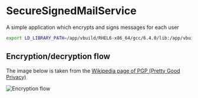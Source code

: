 # SecureSignedMailService
A simple application which encrypts and signs messages for each user

```bash
export LD_LIBRARY_PATH=/app/vbuild/RHEL6-x86_64/gcc/6.4.0/lib:/app/vbuild/RHEL6-x86_64/gcc/6.4.0/lib64
```

## Encryption/decryption flow

The image below is taken from the [Wikipedia page of PGP (Pretty Good Privacy)](https://en.wikipedia.org/wiki/Pretty_Good_Privacy)

![Encryption flow](https://upload.wikimedia.org/wikipedia/commons/4/4d/PGP_diagram.svg)

